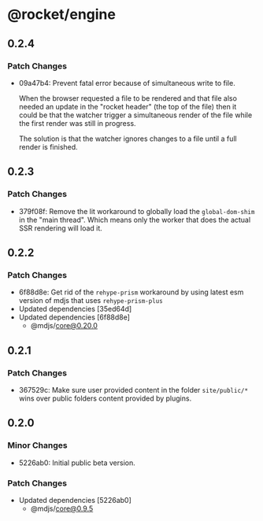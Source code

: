 # @rocket/engine

## 0.2.4

### Patch Changes

- 09a47b4: Prevent fatal error because of simultaneous write to file.

  When the browser requested a file to be rendered and that file also needed an update in the "rocket header" (the top of the file) then it could be that the watcher trigger a simultaneous render of the file while the first render was still in progress.

  The solution is that the watcher ignores changes to a file until a full render is finished.

## 0.2.3

### Patch Changes

- 379f08f: Remove the lit workaround to globally load the `global-dom-shim` in the "main thread".
  Which means only the worker that does the actual SSR rendering will load it.

## 0.2.2

### Patch Changes

- 6f88d8e: Get rid of the `rehype-prism` workaround by using latest esm version of mdjs that uses `rehype-prism-plus`
- Updated dependencies [35ed64d]
- Updated dependencies [6f88d8e]
  - @mdjs/core@0.20.0

## 0.2.1

### Patch Changes

- 367529c: Make sure user provided content in the folder `site/public/*` wins over public folders content provided by plugins.

## 0.2.0

### Minor Changes

- 5226ab0: Initial public beta version.

### Patch Changes

- Updated dependencies [5226ab0]
  - @mdjs/core@0.9.5
